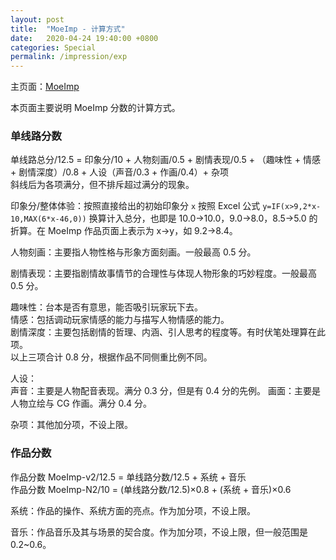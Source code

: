 ```yaml
---
layout: post
title:  "MoeImp - 计算方式"
date:   2020-04-24 19:40:00 +0800
categories: Special
permalink: /impression/exp
---
```


主页面：[MoeImp](http://yoro.xyz/impression)

本页面主要说明 MoeImp 分数的计算方式。

### 单线路分数

单线路总分/12.5 = 印象分/10  + 人物刻画/0.5 + 剧情表现/0.5 + （趣味性 + 情感 + 剧情深度）/0.8 + 人设（声音/0.3 + 作画/0.4）+ 杂项  
斜线后为各项满分，但不排斥超过满分的现象。

印象分/整体体验：按照直接给出的初始印象分 `x` 按照 Excel 公式 `y=IF(x>9,2*x-10,MAX(6*x-46,0))` 换算计入总分，也即是 10.0→10.0，9.0→8.0，8.5→5.0 的折算。在 MoeImp 作品页面上表示为 x→y，如 9.2→8.4。

人物刻画：主要指人物性格与形象方面刻画。一般最高 0.5 分。

剧情表现：主要指剧情故事情节的合理性与体现人物形象的巧妙程度。一般最高 0.5 分。

趣味性：台本是否有意思，能否吸引玩家玩下去。  
情感：包括调动玩家情感的能力与描写人物情感的能力。  
剧情深度：主要包括剧情的哲理、内涵、引人思考的程度等。有时伏笔处理算在此项。  
以上三项合计 0.8 分，根据作品不同侧重比例不同。

人设：  
声音：主要是人物配音表现。满分 0.3 分，但是有 0.4 分的先例。
画面：主要是人物立绘与 CG 作画。满分 0.4 分。

杂项：其他加分项，不设上限。

### 作品分数

作品分数 MoeImp-v2/12.5 = 单线路分数/12.5 + 系统 + 音乐  
作品分数 MoeImp-N2/10 = (单线路分数/12.5)×0.8 + (系统 + 音乐)×0.6

系统：作品的操作、系统方面的亮点。作为加分项，不设上限。

音乐：作品音乐及其与场景的契合度。作为加分项，不设上限，但一般范围是 0.2~0.6。